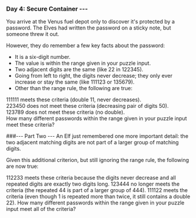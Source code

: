 ### Day 4: Secure Container ---
You arrive at the Venus fuel depot only to discover it's protected by a password. The Elves had written the password on a sticky note, but someone threw it out.

However, they do remember a few key facts about the password:

 - It is a six-digit number.  
 - The value is within the range given in your puzzle input.  
 - Two adjacent digits are the same (like 22 in 122345).  
 - Going from left to right, the digits never decrease; they only ever increase or stay the same (like 111123 or 135679).  
 - Other than the range rule, the following are true:  

111111 meets these criteria (double 11, never decreases).  
223450 does not meet these criteria (decreasing pair of digits 50).  
123789 does not meet these criteria (no double).  
How many different passwords within the range given in your puzzle input meet these criteria?  

###--- Part Two ---
An Elf just remembered one more important detail: the two adjacent matching digits are not part of a larger group of matching digits.

Given this additional criterion, but still ignoring the range rule, the following are now true:

112233 meets these criteria because the digits never decrease and all repeated digits are exactly two digits long.
123444 no longer meets the criteria (the repeated 44 is part of a larger group of 444).
111122 meets the criteria (even though 1 is repeated more than twice, it still contains a double 22).
How many different passwords within the range given in your puzzle input meet all of the criteria?